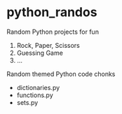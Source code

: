 # python_randos
Random Python projects for fun

  1. Rock, Paper, Scissors
  2. Guessing Game
  3. ...

Random themed Python code chonks
  - dictionaries.py
  - functions.py
  - sets.py